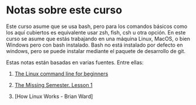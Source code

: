 # Notas sobre este curso

Este curso asume que se usa bash, pero para los comandos básicos como
los aquí cubiertos es equivalente usar zsh, fish, csh u otra opción.
En este curso se asume que estás trabajando en una máquina Linux,
MacOS, o bien Windows pero con bash instalado. Bash no está instalado
por defecto en windows, pero se puede instalar mediante el paquete de
desarrollo  de git.

Estas notas están basadas en varias fuentes. Entre ellas:

1. [The Linux command line for
   beginners](https://ubuntu.com/tutorials/command-line-for-beginners#1-overview)

2. [The Missing Semester. Lesson
   1](https://missing.csail.mit.edu/2020/course-shell/)

3. [How Linux Works - Brian Ward]
